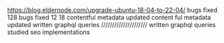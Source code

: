 https://blog.eldernode.com/upgrade-ubuntu-18-04-to-22-04/
bugs fixed 128
bugs fixed 12 18
contentful metadata updated
content ful metadata updated
written graphql queries
/////////////////////
written graphql queries
studied seo implementations
